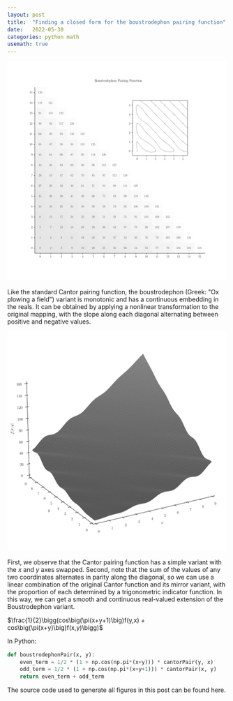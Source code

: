 ```yaml
---
layout: post
title:  "Finding a closed form for the boustrodephon pairing function"
date:   2022-05-30 
categories: python math
usemath: true
---
```


![Boustrodephon pairing function](/assets/images/boustrodephon.svg)

Like the standard Cantor pairing function, the boustrodephon (Greek: "Ox plowing a field") variant is monotonic and has a continuous embedding in the reals. It can be obtained by applying a nonlinear transformation to the original mapping, with the slope along each diagonal alternating between positive and negative values.

![Boustrodephon pairing function](/assets/images/boustrodephon_manifold.svg)

First, we observe that the Cantor pairing function has a simple variant with the $x$ and $y$ axes swapped. Second, note that the sum of the values of any two coordinates alternates in parity along the diagonal, so we can use a linear combination of the original Cantor function and its mirror variant, with the proportion of each determined by a trigonometric indicator function. In this way, we can get a smooth and continuous real-valued extension of the Boustrodephon variant.

$\frac{1}{2}\bigg(cos\big(\pi(x+y+1)\big)f(y,x) + cos\big(\pi(x+y)\big)f(x,y)\bigg)$

In Python:

```python
def boustrodephonPair(x, y):
    even_term = 1/2 * (1 + np.cos(np.pi*(x+y))) * cantorPair(y, x)
    odd_term = 1/2 * (1 + np.cos(np.pi*(x+y+1))) * cantorPair(x, y)
    return even_term + odd_term
```


The source code used to generate all figures in this post can be found here.
